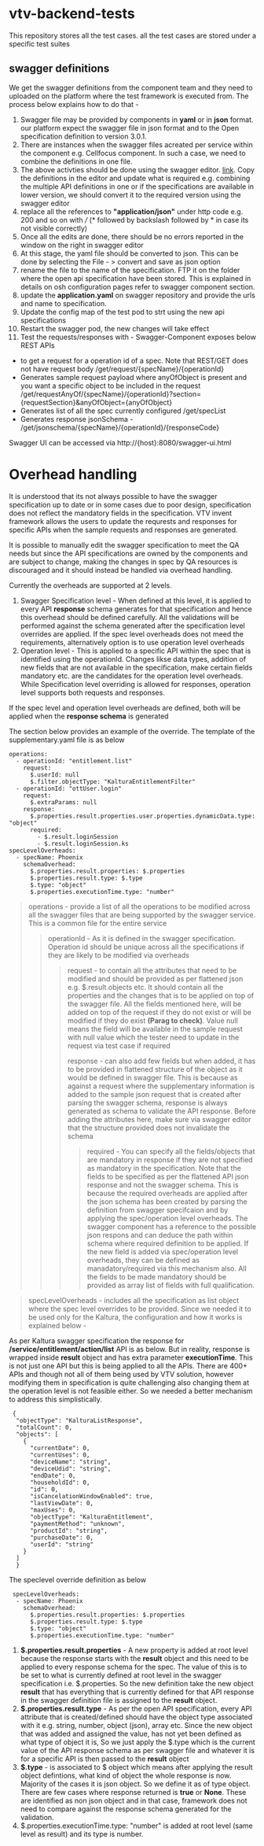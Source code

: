 # vtv-backend-tests

This repository stores all the test cases. all the test cases are stored under a specific test suites
## swagger definitions
We get the swagger definitions from the component team and they need to uploaded on the platform where the test framework is executed from. The process below explains how to do that -
1. Swagger file may be provided by components in **yaml** or in **json** format. our platform expect the swagger file in json format and to the Open specification definition to version 3.0.1.
2. There are instances when the swagger files acreated per service within the component e.g. Cellfocus component. In such a case, we need to combine the definitions in one file.
3. The above activties should be done using the swagger editor. [link](https://editor.swagger.io/). Copy the definitions in the editor and update what is required e.g. combining the multiple API definitions in one or if the specifications are available in lower version, we should convert it to the required version using the swagger editor
4. replace all the references to **"application/json"** under http code e.g. 200 and so on with */* (* followed by backslash followed by * in case its not visible correctly)
5. Once all the edits are done, there should be no errors reported in the window on the right in swagger editor
6. At this stage, the yaml file should be converted to json. This can be done by selecting the File - > convert and save as json option
7. rename the file to the name of the specification. FTP it on the folder where the open api specification have been stored. This is explained in details on osh configuration pages refer to swagger component section.
8. update the **application.yaml** on swagger repository and provide the urls and name to specification.
9. Update the config map of the test pod to strt using the new api specifications
10. Restart the swagger pod, the new changes will take effect
11. Test the requests/responses with -
Swagger-Component exposes below REST APIs

* to get a request for a operation id of a spec. Note that REST/GET does not have request body /get/request/{specName}/{operationId}
* Generates sample request payload where anyOfObject is present and you want a specific object to be included in the request /get/requestAnyOf/{specName}/{operationId}?section={requestSection}&anyOfObject={anyOfObject}
* Generates list of all the spec currently configured /get/specList
* Generates response jsonSchema - /get/jsonschema/{specName}/{operationId}/{responseCode}

Swagger UI can be accessed via http://{host}:8080/swagger-ui.html

# Overhead handling
It is understood that its not always possible to have the swagger specification up to date or in some cases due to poor design, specification does not reflect the mandatory fields in the specification. VTV invent framework allows the users to update the requrests and responses for specific APIs when the sample requests and responses are generated.

It is possible to manually edit the swagger specification to meet the QA needs but since the API specifications are owned by the components and are subject to change, making the changes in spec by QA resources is discouraged and it should instead be handled via overhead handling.

Currently the overheads are supported at 2 levels.

1. Swagger Specification level - When defined at this level, it is applied to every API **response** schema generates for that specification and hence this overhead should be defined carefully. All the validations will be performed against the schema generated after the specification level overrides are applied. If the spec level overheads does not meed the requirements, alternatively option is to use operation level overheads
2. Operation level - This is applied to a specific API within the spec that is identified using the operationId. Changes likse data types, addition of new fields that are not available in the specification, make certain fields mandatory etc. are the candidates for the operation level overheads. While Specification level overriding is allowed for responses, operation level supports both requests and responses.

If the spec level and operation level overheads are defined, both will be applied when the **response schema** is generated

The section below provides an example of the override. The template of the supplementary.yaml file is as below

```
operations:
  - operationId: "entitlement.list"
    request:
      $.userId: null
      $.filter.objectType: "KalturaEntitlementFilter"
  - operationId: "ottUser.login"
    request:
      $.extraParams: null
    response:
      $.properties.result.properties.user.properties.dynamicData.type: "object"
      required:
        - $.result.loginSession
        - $.result.loginSession.ks
specLevelOverheads:
  - specName: Phoenix
    schemaOverhead:
      $.properties.result.properties: $.properties
      $.properties.result.type: $.type
      $.type: "object"
      $.properties.executionTime.type: "number"      
```
> operations - provide a list of all the operations to be modified across all the swagger files that are being supported by the swagger service. This is a common file for the entire service
>> operationId - As it is defined in the swagger specification. Operation id should be unique across all the specifications if they are likely to be modified via overheads 
>>> request - to contain all the attributes that need to be modified and should be provided as per flattened json e.g. $.result.objects etc. It should contain all the properties and the changes that is to be applied on top of the swagger file. All the fields mentioned here, will be added on top of the request if they do not exist  or will be modified if they do exist **(Parag to check)**. Value null means the field will be available in the sample request with null value which the tester need to update in the request via test case if required      
>>>
>>> response - can also add few fields but when added, it has to be provided in flattened structure of the object as it would be defined in swagger file. This is because as against a request where the supplementary information is added to the sample json request that is created after parsing the swagger schema, response is always generated as schema to validate the API response. Before adding the attributes here, make sure via swagger editor that the structure provided does not invalidate the schema 
>>>> required - You can specify all the fields/objects that are mandatory in response if they are not specified as mandatory in the specification. Note that the fields to be specified as per the flattened API json response and not the swagger schema. This is because the required overheads are applied after the json schema has been created by parsing the definition from swagger specifcaion and by applying the spec/operation level overheads. The swagger component has a reference to the possible json respons and can deduce the path within schema where required definition to be applied. If the new field is added via spec/operation level overheads, they can be defined as manadatory/required via this mechanism also. All the fields to be made mandatory should be provided as array list of fields with full qualification.  

> specLevelOverheads - includes all the specification as list object where the spec level overrides to be provided. Since we needed it to be used only for the Kaltura, the configuration and how it works is explained below -

As per Kaltura swagger specification the response for **/service/entitlement/action/list** API is as below. But in reality, response is wrapped inside **result** object and has extra parameter **executionTime**. This is not just one API but this is being applied to all the APIs. There are 400+ APIs and though not all of them being used by VTV solution, however modifying them in specification is quite challenging also changing them at the operation level is not feasible either. So we needed a better mechanism to address this simplistically.  
```
 {
  "objectType": "KalturaListResponse",
  "totalCount": 0,
  "objects": [
    {
      "currentDate": 0,
      "currentUses": 0,
      "deviceName": "string",
      "deviceUdid": "string",
      "endDate": 0,
      "householdId": 0,
      "id": 0,
      "isCancelationWindowEnabled": true,
      "lastViewDate": 0,
      "maxUses": 0,
      "objectType": "KalturaEntitlement",
      "paymentMethod": "unknown",
      "productId": "string",
      "purchaseDate": 0,
      "userId": "string"
    }
  ]
  }
```
The speclevel override definition as below 
```
 specLevelOverheads:
  - specName: Phoenix
    schemaOverhead:
      $.properties.result.properties: $.properties
      $.properties.result.type: $.type
      $.type: "object"
      $.properties.executionTime.type: "number"
```

1. **$.properties.result.properties** - A new property is added at root level because the response starts with the **result** object and this need to be applied to every response schema for the spec. The value of this is to be set to what is currently defined at root level in the swagger specification i.e. $.properties. So the new definition take the new object **result** that has everything that is currently defined for that API response in the swagger definition file is assigned to the **result** object. 
2. **$.properties.result.type** - As per the open API specification, every API attribute that is created/defined should have the object type associated with it e.g. string, number, object (json), array etc. Since the new object that was added and assigned the value, has not yet been defined as what type of object it is, So we just apply the $.type which is the current value of the API response schema as per swagger file and whatever it is for a specific API is then passed to the **result** object
3. **$.type** - is associated to $ object which means after applying the result object defintions, what kind of object the whole response is now. Majority of the cases it is json object. So we define it as of type object. There are few cases where response returned is **true** or **None**. These are identified as non json object and in that case, framework does not need to compare against the response schema generated for the validation.
4. $.properties.executionTime.type: "number" is added at root level (same level as result) and its type is number. 

